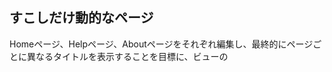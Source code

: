 ## すこしだけ動的なページ
Homeページ、Helpページ、Aboutページをそれぞれ編集し、最終的にページごとに異なるタイトルを表示することを目標に、ビューの<title>タグの内容を変更する  
ちなみにtitleタグは、SEOにも重要な役割を果たすらしい  

1. ページタイトルの簡単なテストを書き (red)  
2. ページにタイトルを追加し (green)
3. レイアウトファイルを活用してコードの重複を解決 (REFACTOR)  
というサイクルをやっていきましょう  

### 1.タイトルをテストする
test/controllers/static_pages_controller_test.rbに  
```assert_select "title", "**** | Ruby on Rails Tutorial Sample App"```  

(****の部分にはHomeとかHelp、About)  
を書き加える

```  
  test "should get home" do
    get static_pages_home_url
    assert_response :success
    assert_select "title", "Home | Ruby on Rails Tutorial Sample App"
  end
```  

rails testを実行すると、想定通り
3 tests, 6 assertions, 3 failures, 0 errors, 0 skipsとなります
```  
StaticPagesControllerTest#test_should_get_about [/home/ec2-user/environment/sample_app/test/controllers/static_pages_controller_test.rb:20]:
Expected at least 1 element matching "title", found 0..
Expected 0 to be >= 1.
```  
とあるので、titleがないですよというエラー  

### 2.タイトルを追加する
app/views/static_pages/home.html.erbに以下を追加  
```  
  <head>
    <title>Home | Ruby on Rails Tutorial Sample App</title>
  </head>
```  
HelpやAboutにも同様に。

```
rails test 
3 tests, 6 assertions, 0 failures, 0 errors, 0 skips
```  
これでオーケー

演習
テストページではRuby on Rails Tutorial Sample Appが繰り返されているので簡潔にする為に以下を書く
```  
  def setup
    @base_title = "Ruby on Rails Tutorial Sample App"
  end
```  
そうするとこうできる  
```  
test "should get home" do  
    get static_pages_home_url  
    assert_response :success  
    assert_select "title", "Home | #{@base_title}"  
  end  
…  
```  


### 3.レイアウトと埋め込みRuby (Refactor)


#### titleを動的に生成する
```app/view/home.html.erb```内で、  
- 1行目に<% provide(:title, "Home") %>を記述  
provideメソッドを呼び出し、文字列"Home"とラベル:titleを関連付ける
なお<%…%>という記法だとビューには表示されない  

- <title>タグ内を書き換える
ここでyieldメソッドを呼び出す  
```  
<head>  
  <title>Home | Ruby on Rails Tutorial Sample App</title>  
</head>  
```  
↓
```  
<head>  
    <title><%= yield(:title) %> | Ruby on Rails Tutorial Sample App</title>  
</head>  
```  

なお<%=…%>という記法だとビューに表示される  

★<head></head>内にタイトルであるHomeを<title>Home|…</tilte>と文字列で書くのではなく、動的に生成されるようにするわけだ！  


#### 各ビューファイルの重複を避ける(DRY)
この時点でビューファイルの構造は
```
<% provide(:title, "The Title") %>
<!DOCTYPE html>
<html>
  <head>
    <title><%= yield(:title) %> | Ruby on Rails Tutorial Sample App</title>
  </head>
  <body>
    Contents
  </body>
</html>
```  
のようになっており各ページでbodyタグの中身以外は同じであるため、
この重複した構造をDRYにする

app/views/layouts/application.html.erb内に
```<title><%= yield(:title) %> | Ruby on Rails Tutorial Sample App</title>```を挿入

<body>
  <%= yield %>	←ここにはビューファイルの内容が挿入される
</body>

application.html.erbと重複するHTMLを削除して、内部のコンテンツだけ残す
```
<% provide(:title, "Home") %>
<!DOCTYPE html>
<html>
  <head>
    <title><%= yield(:title) %> | Ruby on Rails Tutorial Sample App</title>
  </head>
  <body>
    <h1>見出し</h1>
    <p>
      "内容"
    </p>
  </body>
</html>
```
↓
```
<% provide(:title, "Home") %>
<h1>見出し</h1>
<p>
  "内容"
</p>
```
これでオーライ。

## テスト用のセットアップ
### テストで赤字や緑字を表示するminitest reporters
要：minitest-reporters gem  
test/test_helper.rbに  
```  
require "minitest/reporters"  
Minitest::Reporters.use!  
```  
を追加
### ファイルに変更が加わった際、自動テストを実施するGuard
要：guard gem  
- ```bundle exec guard init```でguardの初期化  
- 自動テストが実行されるようにGuardfileを編集  
